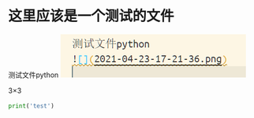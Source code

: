 # 这里应该是一个测试的文件

测试文件python
![标题](../pys/images/2021-04-23-17-23-03.png)

3$\times$3


```python {cmd=true}
print('test')
```
